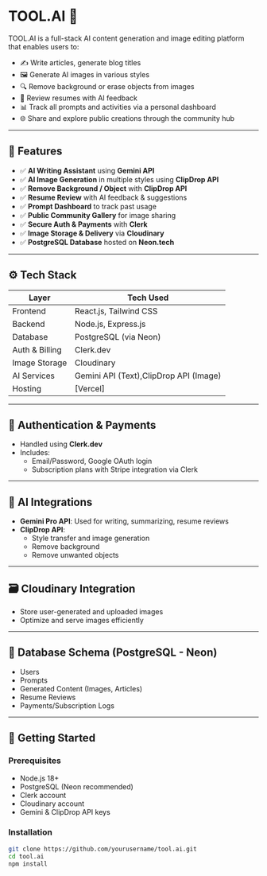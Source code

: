 # TOOL.AI 🚀

TOOL.AI is a full-stack AI content generation and image editing platform that enables users to:

- ✍️ Write articles, generate blog titles
- 🖼️ Generate AI images in various styles
- 🔍 Remove background or erase objects from images
- 📄 Review resumes with AI feedback
- 📊 Track all prompts and activities via a personal dashboard
- 🌐 Share and explore public creations through the community hub

---

## 🌟 Features

- ✅ **AI Writing Assistant** using **Gemini API**
- ✅ **AI Image Generation** in multiple styles using **ClipDrop API**
- ✅ **Remove Background / Object** with **ClipDrop API**
- ✅ **Resume Review** with AI feedback & suggestions
- ✅ **Prompt Dashboard** to track past usage
- ✅ **Public Community Gallery** for image sharing
- ✅ **Secure Auth & Payments** with **Clerk**
- ✅ **Image Storage & Delivery** via **Cloudinary**
- ✅ **PostgreSQL Database** hosted on **Neon.tech**

---

## ⚙️ Tech Stack

| Layer        | Tech Used                         |
|--------------|-----------------------------------|
| Frontend     | React.js, Tailwind CSS            |
| Backend      | Node.js, Express.js               |
| Database     | PostgreSQL (via Neon)             |
| Auth & Billing | Clerk.dev                       |
| Image Storage| Cloudinary                        |
| AI Services  | Gemini API (Text),ClipDrop API (Image) |
| Hosting      | [Vercel]             |

---

## 🔐 Authentication & Payments

- Handled using **Clerk.dev**
- Includes:
  - Email/Password, Google OAuth login
  - Subscription plans with Stripe integration via Clerk

---

## 🧠 AI Integrations

- **Gemini Pro API**: Used for writing, summarizing, resume reviews
- **ClipDrop API**:
  - Style transfer and image generation
  - Remove background
  - Remove unwanted objects

---

## 🗃️ Cloudinary Integration

- Store user-generated and uploaded images
- Optimize and serve images efficiently

---

## 🧩 Database Schema (PostgreSQL - Neon)

- Users
- Prompts
- Generated Content (Images, Articles)
- Resume Reviews
- Payments/Subscription Logs

---

## 🚀 Getting Started

### Prerequisites

- Node.js 18+
- PostgreSQL (Neon recommended)
- Clerk account
- Cloudinary account
- Gemini & ClipDrop API keys

### Installation

```bash
git clone https://github.com/yourusername/tool.ai.git
cd tool.ai
npm install
